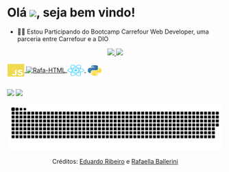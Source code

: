 # <h1 align="left">Olá <img src="https://raw.githubusercontent.com/kaueMarques/kaueMarques/master/hi.gif" width="30px">, seja bem vindo!</h1> 

- 👨‍💻 Estou Participando do Bootcamp Carrefour Web Developer, uma parceria entre Carrefour e a DIO 

<div align="center">
  <a href="https://github.com/rochellema">
  <img height="180em" src="https://github-readme-stats.vercel.app/api?username=rochellema&show_icons=true&theme=dracula&include_all_commits=true&count_private=true"/>
  <img height="180em" src="https://github-readme-stats.vercel.app/api/top-langs/?username=rochellema&layout=compact&langs_count=7&theme=dracula"/>
</div>
<div style="display: inline_block"><br>
  <img align="center" alt="Rafa-Js" height="30" width="40" src="https://raw.githubusercontent.com/devicons/devicon/master/icons/javascript/javascript-plain.svg">
  <img align="center" alt="Rafa-HTML" height="30" width="40" src="https://cdn.jsdelivr.net/gh/devicons/devicon/icons/java/java-original.svg">
  <img align="center" alt="Rafa-React" height="30" width="40" src="https://raw.githubusercontent.com/devicons/devicon/master/icons/react/react-original.svg">
  <img align="center" alt="Rafa-Python" height="30" width="40" src="https://raw.githubusercontent.com/devicons/devicon/master/icons/python/python-original.svg">
    
   ##
  
  <div>
  <a href="https://www.instagram.com/matosrochelle" target="_blank"><img src="https://img.shields.io/badge/-Instagram-%23E4405F?style=for-the-badge&logo=instagram&logoColor=white" target="_blank"></a>
  <a href="https://linkedin.com/in/rochelle-matos-56238b62" target="_blank"><img src="https://img.shields.io/badge/-LinkedIn-%230077B5?style=for-the-badge&logo=linkedin&logoColor=white" target="_blank"></a>
  </div>

  <div align="center">
  
  ![Snake animation](https://github.com/rochellema/rochellema/blob/output/github-contribution-grid-snake.svg)
  
</div>
<div align="center">
 <p>Créditos: <a href="https://github.com/duribeiro">Eduardo Ribeiro</a> e <a href="https://github.com/rafaballerini">Rafaella Ballerini</a></p>
</div>
 
